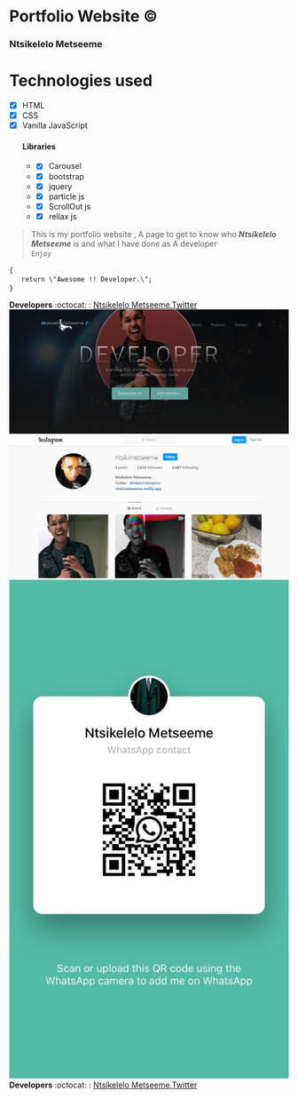 # Portfolio Website :copyright:
### Ntsikelelo Metseeme

# Technologies used 
- [x] HTML  <br>
- [x] CSS  <br>
- [x] Vanilla  JavaScript<br> 
    #### Libraries
   * - [x] Carousel
   * - [x] bootstrap
   * - [x] jquery
   * - [x] particle js
   * - [x] ScrollOut js
   * - [x] rellax js
   
> This is my portfolio website , A page to get to know who ***Ntsikelelo Metseeme*** is and what I have done as A developer<br>
> `Enjoy`
 ```function NtsikeleloMetseeme()
{
    return \"Awesome !! Developer.\";
}
```

__Developers__ :octocat: : [Ntsikelelo Metseeme](https://github.com/Ntsikelel/),[Twitter](https://twitter.com/ntsikimetseeme/) 
![Webimage](myport.png)
![Webimage](ntsinstgram.png)
![Webimage](whatsapp.jpeg)
__Developers__ :octocat: : [Ntsikelelo Metseeme](https://github.com/Ntsikelel/),[Twitter](https://twitter.com/ntsikimetseeme/) 

